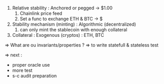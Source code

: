 1. Relative stability : Anchored or pegged -> $1.00
   1. Chainlink price feed
   2. Set a func to exchange ETH & BTC -> $
2. Stability mechanism (minting) : Algorithmic (decentralized)
   1. can only mint the stablecoin with enough collateral
3. Collateral : Exogenous (cryptos) : ETH, BTC

=> What are ou invariants/properties ? => to write statefull & stateless test

=> next :

- proper oracle use
- more test
- s-c audit preparation
